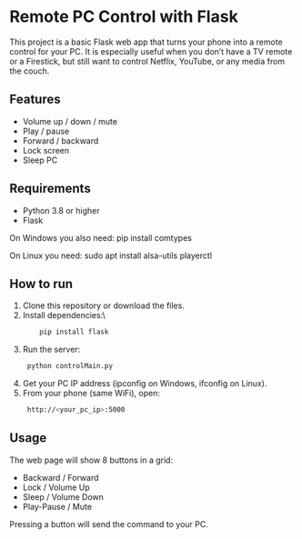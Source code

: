 Remote PC Control with Flask
=============================

This project is a basic Flask web app that turns your phone into a remote control for your PC.
It is especially useful when you don’t have a TV remote or a Firestick, but still want to control
Netflix, YouTube, or any media from the couch.

Features
--------
- Volume up / down / mute
- Play / pause
- Forward / backward
- Lock screen
- Sleep PC

Requirements
------------
- Python 3.8 or higher
- Flask

On Windows you also need:
    pip install comtypes

On Linux you need:
    sudo apt install alsa-utils playerctl

How to run
----------
1. Clone this repository or download the files.
2. Install dependencies:\
   ```bash
       pip install flask
   ```
4. Run the server:
      ```bash
       python controlMain.py
   ```
6. Get your PC IP address (ipconfig on Windows, ifconfig on Linux).
7. From your phone (same WiFi), open:
      ```bash
       http://<your_pc_ip>:5000
   ```
Usage
-----
The web page will show 8 buttons in a grid:
- Backward / Forward
- Lock / Volume Up
- Sleep / Volume Down
- Play-Pause / Mute

Pressing a button will send the command to your PC.

